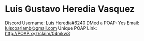 # Luis Gustavo Heredia Vasquez

Discord Username: Luis Heredia#6240
DMed a POAP: Yes
Email: luiscoarlamb@gmail.com
Unique POAP Link: http://POAP.xyz/claim/04mkw3